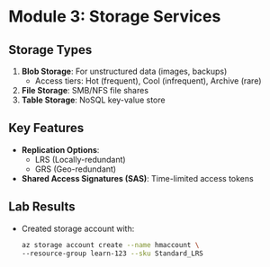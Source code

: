 # **Module 3: Storage Services**

## Storage Types
1. **Blob Storage**: For unstructured data (images, backups)
   - Access tiers: Hot (frequent), Cool (infrequent), Archive (rare)
2. **File Storage**: SMB/NFS file shares
3. **Table Storage**: NoSQL key-value store

## Key Features
- **Replication Options**:
  - LRS (Locally-redundant)
  - GRS (Geo-redundant)
- **Shared Access Signatures (SAS)**: Time-limited access tokens

## Lab Results
- Created storage account with:
  ```bash
  az storage account create --name hmaccount \
  --resource-group learn-123 --sku Standard_LRS
